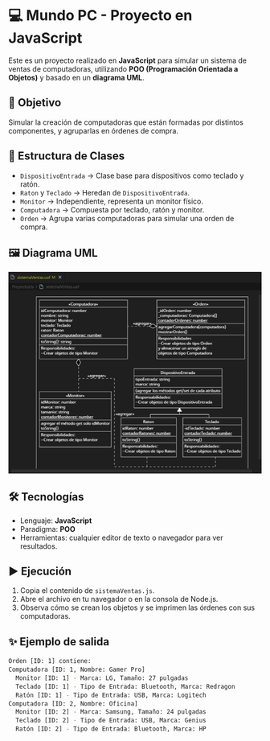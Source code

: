 # 💻 Mundo PC - Proyecto en JavaScript

Este es un proyecto realizado en **JavaScript** para simular un sistema de ventas de computadoras, utilizando **POO (Programación Orientada a Objetos)** y basado en un **diagrama UML**.

## 📌 Objetivo

Simular la creación de computadoras que están formadas por distintos componentes, y agruparlas en órdenes de compra.

## 🧩 Estructura de Clases

- `DispositivoEntrada` → Clase base para dispositivos como teclado y ratón.
- `Raton` y `Teclado` → Heredan de `DispositivoEntrada`.
- `Monitor` → Independiente, representa un monitor físico.
- `Computadora` → Compuesta por teclado, ratón y monitor.
- `Orden` → Agrupa varias computadoras para simular una orden de compra.

## 🖼️ Diagrama UML

![Diagrama UML](./Diagrama%20UML.png)


## 🛠️ Tecnologías

- Lenguaje: **JavaScript**
- Paradigma: **POO**
- Herramientas: cualquier editor de texto o navegador para ver resultados.

## ▶️ Ejecución

1. Copia el contenido de `sistemaVentas.js`.
2. Abre el archivo en tu navegador o en la consola de Node.js.
3. Observa cómo se crean los objetos y se imprimen las órdenes con sus computadoras.

## ✨ Ejemplo de salida

```bash
Orden [ID: 1] contiene:
Computadora [ID: 1, Nombre: Gamer Pro]
  Monitor [ID: 1] - Marca: LG, Tamaño: 27 pulgadas
  Teclado [ID: 1] - Tipo de Entrada: Bluetooth, Marca: Redragon
  Ratón [ID: 1] - Tipo de Entrada: USB, Marca: Logitech
Computadora [ID: 2, Nombre: Oficina]
  Monitor [ID: 2] - Marca: Samsung, Tamaño: 24 pulgadas
  Teclado [ID: 2] - Tipo de Entrada: USB, Marca: Genius
  Ratón [ID: 2] - Tipo de Entrada: Bluetooth, Marca: HP